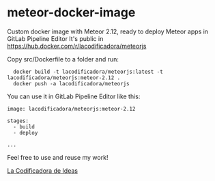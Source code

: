 # meteor-docker-image
Custom docker image with Meteor 2.12, ready to deploy Meteor apps in GitLab Pipeline Editor
It's public in https://hub.docker.com/r/lacodificadora/meteorjs

Copy src/Dockerfile to a folder and run:
```
  docker build -t lacodificadora/meteorjs:latest -t lacodificadora/meteorjs:meteor-2.12 .
  docker push -a lacodificadora/meteorjs
```

You can use it in GitLab Pipeline Editor like this:
```
image: lacodificadora/meteorjs:meteor-2.12

stages:
  - build
  - deploy

...
```

Feel free to use and reuse my work!

[La Codificadora de Ideas](https://lacodificadora.com)
